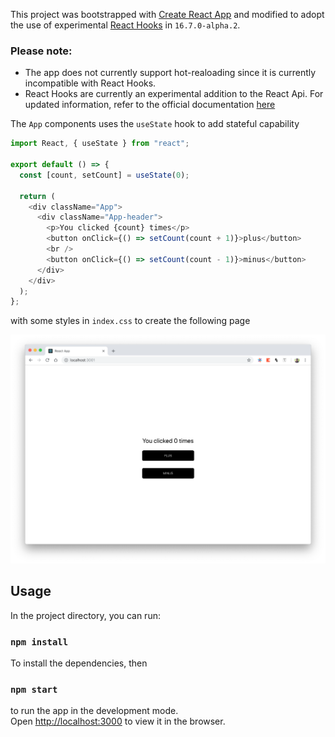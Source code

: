 This project was bootstrapped with [Create React App](https://github.com/facebook/create-react-app) and modified to adopt the use of experimental [React Hooks](https://reactjs.org/docs/hooks-overview.html) in `16.7.0-alpha.2`.

### Please note:

- The app does not currently support hot-realoading since it is currently incompatible with React Hooks.
- React Hooks are currently an experimental addition to the React Api. For updated information, refer to the official documentation [here](https://reactjs.org/)

The `App` components uses the `useState` hook to add stateful capability

```javascript
import React, { useState } from "react";

export default () => {
  const [count, setCount] = useState(0);

  return (
    <div className="App">
      <div className="App-header">
        <p>You clicked {count} times</p>
        <button onClick={() => setCount(count + 1)}>plus</button>
        <br />
        <button onClick={() => setCount(count - 1)}>minus</button>
      </div>
    </div>
  );
};
```

with some styles in `index.css` to create the following page

![Screenshot](./screenshot.png)

## Usage

In the project directory, you can run:

### `npm install`

To install the dependencies, then

### `npm start`

to run the app in the development mode.<br>
Open [http://localhost:3000](http://localhost:3000) to view it in the browser.
